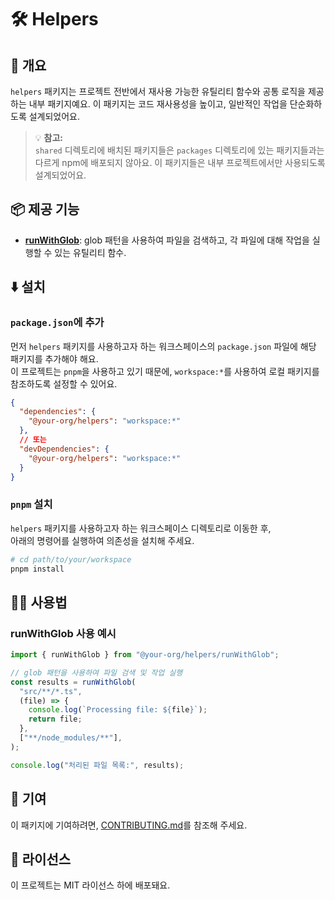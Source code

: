 # 🛠️ Helpers

## 📖 개요

`helpers` 패키지는 프로젝트 전반에서 재사용 가능한 유틸리티 함수와 공통 로직을 제공하는 내부 패키지예요. 이 패키지는 코드 재사용성을 높이고, 일반적인 작업을 단순화하도록 설계되었어요.

> 💡 **참고:**  
> `shared` 디렉토리에 배치된 패키지들은 `packages` 디렉토리에 있는 패키지들과는 다르게 npm에 배포되지 않아요. 이 패키지들은 내부 프로젝트에서만 사용되도록 설계되었어요.

## 📦 제공 기능

- **[runWithGlob](./src/runWithGlob.ts)**: glob 패턴을 사용하여 파일을 검색하고, 각 파일에 대해 작업을 실행할 수 있는 유틸리티 함수.

## ⬇️ 설치

### `package.json`에 추가

먼저 `helpers` 패키지를 사용하고자 하는 워크스페이스의 `package.json` 파일에 해당 패키지를 추가해야 해요. \
이 프로젝트는 `pnpm`을 사용하고 있기 때문에, `workspace:*`를 사용하여 로컬 패키지를 참조하도록 설정할 수 있어요.

```json
{
  "dependencies": {
    "@your-org/helpers": "workspace:*"
  },
  // 또는
  "devDependencies": {
    "@your-org/helpers": "workspace:*"
  }
}
```

### `pnpm` 설치

`helpers` 패키지를 사용하고자 하는 워크스페이스 디렉토리로 이동한 후, \
아래의 명령어를 실행하여 의존성을 설치해 주세요.

```bash
# cd path/to/your/workspace
pnpm install
```

## 🧑‍💻 사용법

### runWithGlob 사용 예시

```typescript
import { runWithGlob } from "@your-org/helpers/runWithGlob";

// glob 패턴을 사용하여 파일 검색 및 작업 실행
const results = runWithGlob(
  "src/**/*.ts",
  (file) => {
    console.log(`Processing file: ${file}`);
    return file;
  },
  ["**/node_modules/**"],
);

console.log("처리된 파일 목록:", results);
```

## 🤝 기여

이 패키지에 기여하려면, [CONTRIBUTING.md](../../CONTRIBUTING.md)를 참조해 주세요.

## 📜 라이선스

이 프로젝트는 MIT 라이선스 하에 배포돼요.
